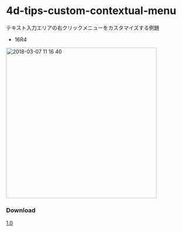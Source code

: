 # 4d-tips-custom-contextual-menu
テキスト入力エリアの右クリックメニューをカスタマイズする例題

* 16R4

<img width="411" alt="2018-03-07 11 16 40" src="https://user-images.githubusercontent.com/10509075/37070339-4b631874-21fa-11e8-8633-4b6ed42bdd98.png">

### Download

[1.0](https://github.com/4D-JP/4d-tips-custom-contextual-menu/releases/tag/1.0)
